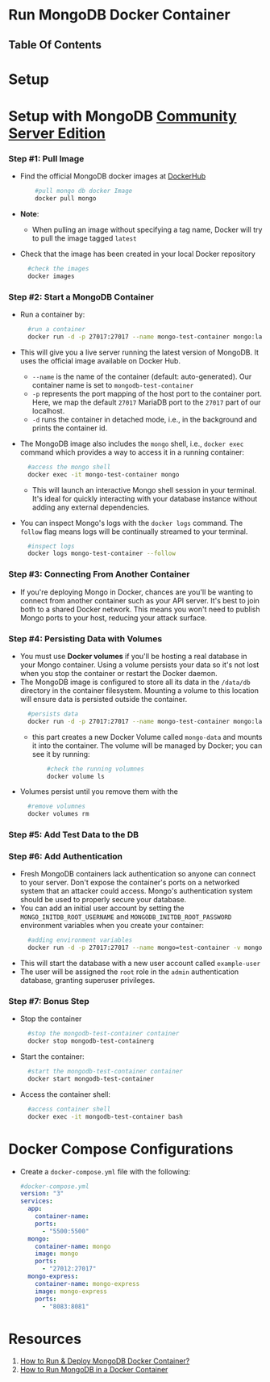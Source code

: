 # Run MongoDB Docker Container

## Table Of Contents

# Setup

# Setup with MongoDB [Community Server Edition](https://www.mongodb.com/try/download/community)

### Step #1: Pull Image

- Find the official MongoDB docker images at [DockerHub](https://hub.docker.com/_/mongo)
  ```sh
      #pull mongo db docker Image
      docker pull mongo
  ```
- **Note**:

  - When pulling an image without specifying a tag name, Docker will try to pull the image tagged `latest`

- Check that the image has been created in your local Docker repository

  ```sh
    #check the images
    docker images
  ```

### Step #2: Start a MongoDB Container

- Run a container by:
  ```sh
    #run a container
    docker run -d -p 27017:27017 --name mongo-test-container mongo:latest
  ```
- This will give you a live server running the latest version of MongoDB. It uses the official image available on Docker Hub.

  - `--name` is the name of the container (default: auto-generated). Our container name is set to `mongodb-test-container`
  - `-p` represents the port mapping of the host port to the container port. Here, we map the default `27017` MariaDB port to the `27017` part of our localhost.
  - `-d` runs the container in detached mode, i.e., in the background and prints the container id.

- The MongoDB image also includes the `mongo` shell, i.e., `docker exec` command which provides a way to access it in a running container:

  ```sh
    #access the mongo shell
    docker exec -it mongo-test-container mongo
  ```

  - This will launch an interactive Mongo shell session in your terminal. It's ideal for quickly interacting with your database instance without adding any external dependencies.

- You can inspect Mongo's logs with the `docker logs` command. The `follow` flag means logs will be continually streamed to your terminal.
  ```sh
    #inspect logs
    docker logs mongo-test-container --follow
  ```

### Step #3: Connecting From Another Container

- If you're deploying Mongo in Docker, chances are you'll be wanting to connect from another container such as your API server. It's best to join both to a shared Docker network. This means you won't need to publish Mongo ports to your host, reducing your attack surface.

### Step #4: Persisting Data with Volumes

- You must use **Docker volumes** if you'll be hosting a real database in your Mongo container. Using a volume persists your data so it's not lost when you stop the container or restart the Docker daemon.
- The MongoDB image is configured to store all its data in the `/data/db` directory in the container filesystem. Mounting a volume to this location will ensure data is persisted outside the container.
  ```sh
    #persists data
    docker run -d -p 27017:27017 --name mongo-test-container mongo:latest -v mongo-data:/data/db mongo:latest
  ```
  - this part creates a new Docker Volume called `mongo-data` and mounts it into the container. The volume will be managed by Docker; you can see it by running:
    ```sh
        #check the running volumnes
        docker volume ls
    ```
- Volumes persist until you remove them with the
  ```sh
    #remove volumnes
    docker volumes rm
  ```

### Step #5: Add Test Data to the DB

### Step #6: Add Authentication

- Fresh MongoDB containers lack authentication so anyone can connect to your server. Don't expose the container's ports on a networked system that an attacker could access. Mongo's authentication system should be used to properly secure your database.
- You can add an initial user account by setting the `MONGO_INITDB_ROOT_USERNAME` and `MONGODB_INITDB_ROOT_PASSWORD` environment variables when you create your container:
  ```sh
    #adding environment variables
    docker run -d -p 27017:27017 --name mongo=test-container -v mongo-data:/data/db -e MONGODB_INITDB_ROOT_USERNAME=example-user -e MONGODB_INITDB_ROOT_PASSWORD=example-pass mongo:latest
  ```
- This will start the database with a new user account called `example-user`
- The user will be assigned the `root` role in the `admin` authentication database, granting superuser privileges.

### Step #7: Bonus Step

- Stop the container

  ```sh
    #stop the mongodb-test-container container
    docker stop mongodb-test-containerg
  ```

- Start the container:

  ```sh
    #start the mongodb-test-container container
    docker start mongodb-test-container
  ```

- Access the container shell:
  ```sh
    #access container shell
    docker exec -it mongodb-test-container bash
  ```

# Docker Compose Configurations

- Create a `docker-compose.yml` file with the following:
  ```yml
  #docker-compose.yml
  version: "3"
  services:
    app:
      container-name:
      ports:
        - "5500:5500"
    mongo:
      container-name: mongo
      image: mongo
      ports:
        - "27012:27017"
    mongo-express:
      container-name: mongo-express
      image: mongo-express
      ports:
        - "8083:8081"
  ```

# Resources

1. [How to Run & Deploy MongoDB Docker Container?](https://hevodata.com/learn/mongodb-docker/)
2. [How to Run MongoDB in a Docker Container](https://www.howtogeek.com/devops/how-to-run-mongodb-in-a-docker-container/)
